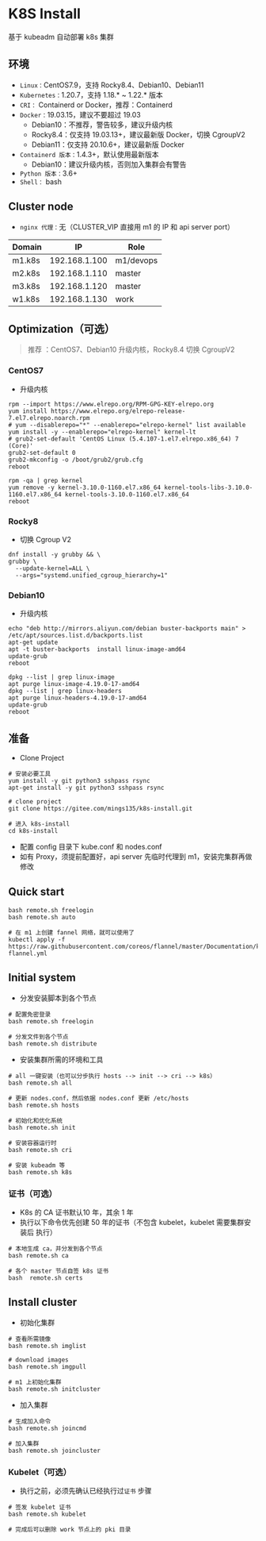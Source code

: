 # K8S Install

基于 kubeadm 自动部署 k8s 集群



## 环境

- `Linux：`CentOS7.9，支持 Rocky8.4、Debian10、Debian11
- `Kubernetes：`1.20.7，支持 1.18.* ~ 1.22.* 版本
- `CRI：` Containerd or Docker，推荐：Containerd
- `Docker：`19.03.15，建议不要超过 19.03
  - Debian10：不推荐，警告较多，建议升级内核
  - Rocky8.4：仅支持 19.03.13+，建议最新版 Docker，切换 CgroupV2
  - Debian11：仅支持 20.10.6+，建议最新版 Docker
- `Containerd 版本：`1.4.3+，默认使用最新版本
  - Debian10：建议升级内核，否则加入集群会有警告
- `Python 版本：`3.6+
- `Shell：` bash



## Cluster node

- `nginx 代理：`无（CLUSTER_VIP 直接用 m1 的 IP 和 api server port）

| Domain | IP            | Role      |
| ------ | ------------- | --------- |
| m1.k8s | 192.168.1.100 | m1/devops |
| m2.k8s | 192.168.1.110 | master    |
| m3.k8s | 192.168.1.120 | master    |
| w1.k8s | 192.168.1.130 | work      |



## Optimization（可选）

> 推荐 ：CentOS7、Debian10 升级内核，Rocky8.4 切换 CgroupV2



### CentOS7

- 升级内核

```shell
rpm --import https://www.elrepo.org/RPM-GPG-KEY-elrepo.org
yum install https://www.elrepo.org/elrepo-release-7.el7.elrepo.noarch.rpm
# yum --disablerepo="*" --enablerepo="elrepo-kernel" list available
yum install -y --enablerepo="elrepo-kernel" kernel-lt
# grub2-set-default 'CentOS Linux (5.4.107-1.el7.elrepo.x86_64) 7 (Core)'
grub2-set-default 0
grub2-mkconfig -o /boot/grub2/grub.cfg
reboot

rpm -qa | grep kernel
yum remove -y kernel-3.10.0-1160.el7.x86_64 kernel-tools-libs-3.10.0-1160.el7.x86_64 kernel-tools-3.10.0-1160.el7.x86_64
reboot
```



### Rocky8

- 切换 Cgroup V2

```shell
dnf install -y grubby && \
grubby \
  --update-kernel=ALL \
  --args="systemd.unified_cgroup_hierarchy=1"
```



### Debian10

- 升级内核

```shell
echo "deb http://mirrors.aliyun.com/debian buster-backports main" > /etc/apt/sources.list.d/backports.list
apt-get update
apt -t buster-backports  install linux-image-amd64
update-grub
reboot

dpkg --list | grep linux-image
apt purge linux-image-4.19.0-17-amd64
dpkg --list | grep linux-headers
apt purge linux-headers-4.19.0-17-amd64
update-grub
reboot
```



## 准备
- Clone Project

```shell
# 安装必要工具
yum install -y git python3 sshpass rsync
apt-get install -y git python3 sshpass rsync

# clone project
git clone https://gitee.com/mings135/k8s-install.git

# 进入 k8s-install
cd k8s-install
```



- 配置 config 目录下 kube.conf 和 nodes.conf
- 如有 Proxy，须提前配置好，api server 先临时代理到 m1，安装完集群再做修改



## Quick start

```shell
bash remote.sh freelogin
bash remote.sh auto

# 在 m1 上创建 fannel 网络，就可以使用了
kubectl apply -f https://raw.githubusercontent.com/coreos/flannel/master/Documentation/kube-flannel.yml
```



## Initial system

- 分发安装脚本到各个节点

```shell
# 配置免密登录
bash remote.sh freelogin

# 分发文件到各个节点
bash remote.sh distribute
```



- 安装集群所需的环境和工具

```shell
# all 一键安装（也可以分步执行 hosts --> init --> cri --> k8s）
bash remote.sh all

# 更新 nodes.conf，然后依据 nodes.conf 更新 /etc/hosts
bash remote.sh hosts

# 初始化和优化系统
bash remote.sh init

# 安装容器运行时
bash remote.sh cri

# 安装 kubeadm 等
bash remote.sh k8s
```



### 证书（可选）

- K8s 的  CA 证书默认10 年，其余 1 年
- 执行以下命令优先创建 50 年的证书（不包含 kubelet，kubelet 需要集群安装后 执行）

```shell
# 本地生成 ca，并分发到各个节点
bash remote.sh ca

# 各个 master 节点自签 k8s 证书
bash  remote.sh certs
```



## Install cluster

- 初始化集群

```shell
# 查看所需镜像
bash remote.sh imglist

# download images
bash remote.sh imgpull

# m1 上初始化集群
bash remote.sh initcluster
```



- 加入集群

```shell
# 生成加入命令
bash remote.sh joincmd

# 加入集群
bash remote.sh joincluster
```



### Kubelet（可选）

- 执行之前，必须先确认已经执行过`证书` 步骤

```shell
# 签发 kubelet 证书
bash remote.sh kubelet

# 完成后可以删除 work 节点上的 pki 目录

```

